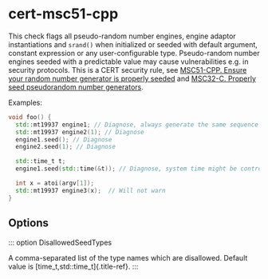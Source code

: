 # cert-msc51-cpp

This check flags all pseudo-random number engines, engine adaptor
instantiations and `srand()` when initialized or seeded with default
argument, constant expression or any user-configurable type.
Pseudo-random number engines seeded with a predictable value may cause
vulnerabilities e.g. in security protocols. This is a CERT security
rule, see [MSC51-CPP. Ensure your random number generator is properly
seeded](https://wiki.sei.cmu.edu/confluence/display/cplusplus/MSC51-CPP.+Ensure+your+random+number+generator+is+properly+seeded)
and [MSC32-C. Properly seed pseudorandom number
generators](https://wiki.sei.cmu.edu/confluence/display/c/MSC32-C.+Properly+seed+pseudorandom+number+generators).

Examples:

```c++
void foo() {
  std::mt19937 engine1; // Diagnose, always generate the same sequence
  std::mt19937 engine2(1); // Diagnose
  engine1.seed(); // Diagnose
  engine2.seed(1); // Diagnose

  std::time_t t;
  engine1.seed(std::time(&t)); // Diagnose, system time might be controlled by user

  int x = atoi(argv[1]);
  std::mt19937 engine3(x);  // Will not warn
}
```

## Options

::: option
DisallowedSeedTypes

A comma-separated list of the type names which are disallowed. Default
value is [time_t,std::time_t]{.title-ref}.
:::
